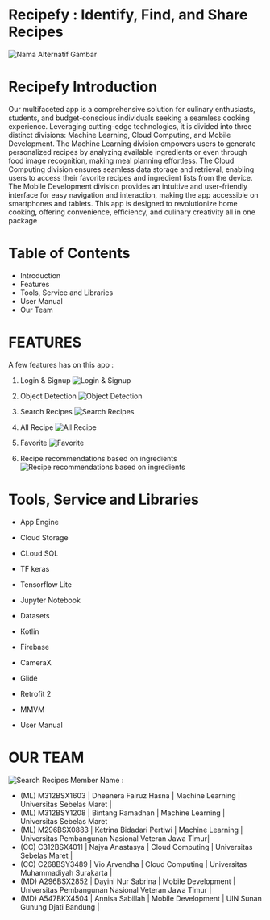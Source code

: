 # Recipefy : Identify, Find, and Share Recipes #

![Nama Alternatif Gambar](https://storage.googleapis.com/recipefy-407103.appspot.com/images/profile/1.png)

# Recipefy Introduction
Our multifaceted app is a comprehensive solution for culinary enthusiasts, students, and budget-conscious individuals seeking a seamless cooking experience. Leveraging cutting-edge technologies, it is divided into three distinct divisions: Machine Learning, Cloud Computing, and Mobile Development. The Machine Learning division empowers users to generate personalized recipes by analyzing available ingredients or even through food image recognition, making meal planning effortless. The Cloud Computing division ensures seamless data storage and retrieval, enabling users to access their favorite recipes and ingredient lists from the device. The Mobile Development division provides an intuitive and user-friendly interface for easy navigation and interaction, making the app accessible on smartphones and tablets. This app is designed to revolutionize home cooking, offering convenience, efficiency, and culinary creativity all in one package

# Table of Contents
  * Introduction
  * Features
  * Tools, Service and Libraries
  * User Manual
  * Our Team
  
# FEATURES
A few features has on this app : <br>
1. Login & Signup
![Login & Signup ](image/)

2. Object Detection
![Object Detection](image/)

3. Search Recipes
![Search Recipes](image/)

4. All Recipe
![All Recipe](image)

5. Favorite
![Favorite](image/)

6. Recipe recommendations based on ingredients
![Recipe recommendations based on ingredients](image/)


# Tools, Service and Libraries
* App Engine
* Cloud Storage
* CLoud SQL
* TF keras
* Tensorflow Lite
* Jupyter Notebook
* Datasets
* Kotlin
* Firebase
* CameraX
* Glide
* Retrofit 2  
* MMVM

* User Manual

# OUR TEAM
![Search Recipes](https://storage.googleapis.com/recipefy-407103.appspot.com/images/profile/team.png)
Member Name :
* (ML) M312BSX1603 | Dheanera Fairuz Hasna | Machine Learning | Universitas Sebelas Maret |
* (ML) M312BSY1208 | Bintang Ramadhan | Machine Learning | Universitas Sebelas Maret 
* (ML) M296BSX0883 | Ketrina Bidadari Pertiwi | Machine Learning | Universitas Pembangunan Nasional Veteran Jawa Timur|
* (CC) C312BSX4011 | Najya Anastasya | Cloud Computing | Universitas Sebelas Maret |
* (CC) C268BSY3489 | Vio Arvendha | Cloud Computing | Universitas Muhammadiyah Surakarta |
* (MD) A296BSX2852 | Dayini Nur Sabrina | Mobile Development | Universitas Pembangunan Nasional Veteran Jawa Timur |
* (MD) A547BKX4504 | Annisa Sabillah | Mobile Development | UIN Sunan Gunung Djati Bandung |
